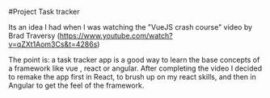 #Project Task tracker

Its an idea I had when I was watching the "VueJS crash course" video by Brad Traversy (https://www.youtube.com/watch?v=qZXt1Aom3Cs&t=4286s)

The point is: a  task tracker app is a good way to learn the base concepts of a framework like vue , react or angular.
After completing the video I decided to remake the app first in React, to brush up on my react skills, and then in Angular to get the feel of the framework.
